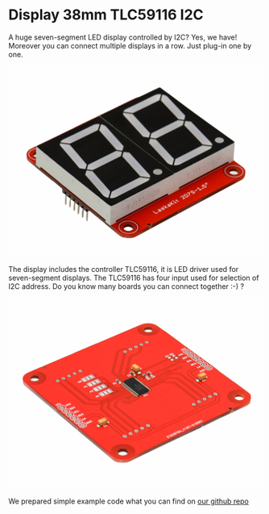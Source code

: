 # Display 38mm TLC59116 I2C

A huge seven-segment LED display controlled by I2C? Yes, we have! Moreover you can connect multiple displays in a row. Just plug-in one by one. 

![38mm display](https://github.com/LaskaKit/Display-38mm-TLC59116-I2C/blob/main/img/4.jpg)

The display includes the controller TLC59116, it is LED driver used for seven-segment displays. The TLC59116 has four input used for selection of I2C address. Do you know many boards you can connect together :-) ?

![38mm display](https://github.com/LaskaKit/Display-38mm-TLC59116-I2C/blob/main/img/2.jpg)

We prepared simple example code what you can find on [our github repo](https://github.com/LaskaKit/Display-38mm-TLC59116-I2C/tree/main/SW)

